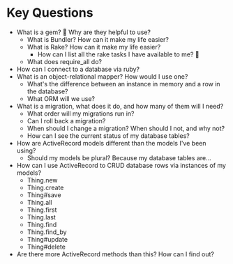 # Key Questions
* What is a gem? 💎 Why are they helpful to use?
  * What is Bundler? How can it make my life easier?
  * What is Rake? How can it make my life easier?
    * How can I list all the rake tasks I have available to me? 🍵
  * What does require_all do? 
* How can I connect to a database via ruby?
* What is an object-relational mapper? How would I use one?
  * What's the difference between an instance in memory and a row in the database?
  * What ORM will we use?
* What is a migration, what does it do, and how many of them will I need?
  * What order will my migrations run in?
  * Can I roll back a migration?
  * When should I change a migration? When should I not, and why not?
  * How can I see the current status of my database tables?
* How are ActiveRecord models different than the models I've been using?
  * Should my models be plural? Because my database tables are...
* How can I use ActiveRecord to CRUD database rows via instances of my models?
  * Thing.new
  * Thing.create
  * Thing#save
  * Thing.all
  * Thing.first
  * Thing.last
  * Thing.find
  * Thing.find_by
  * Thing#update
  * Thing#delete
* Are there more ActiveRecord methods than this? How can I find out?




